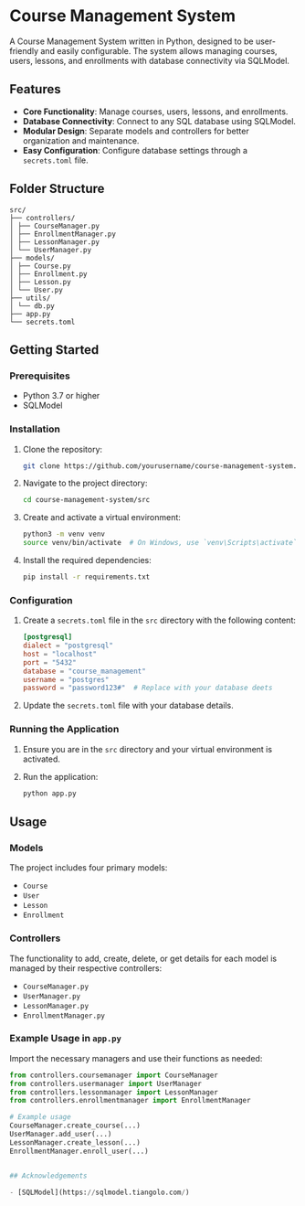 # Course Management System

A Course Management System written in Python, designed to be user-friendly and easily configurable. The system allows managing courses, users, lessons, and enrollments with database connectivity via SQLModel.

## Features

- **Core Functionality**: Manage courses, users, lessons, and enrollments.
- **Database Connectivity**: Connect to any SQL database using SQLModel.
- **Modular Design**: Separate models and controllers for better organization and maintenance.
- **Easy Configuration**: Configure database settings through a `secrets.toml` file.

## Folder Structure
```
src/
├── controllers/
│ ├── CourseManager.py
│ ├── EnrollmentManager.py
│ ├── LessonManager.py
│ └── UserManager.py
├── models/
│ ├── Course.py
│ ├── Enrollment.py
│ ├── Lesson.py
│ └── User.py
├── utils/
│ └── db.py
├── app.py
└── secrets.toml
```

## Getting Started

### Prerequisites

- Python 3.7 or higher
- SQLModel

### Installation

1. Clone the repository:
    ```sh
    git clone https://github.com/yourusername/course-management-system.git
    ```

2. Navigate to the project directory:
    ```sh
    cd course-management-system/src
    ```

3. Create and activate a virtual environment:
    ```sh
    python3 -m venv venv
    source venv/bin/activate  # On Windows, use `venv\Scripts\activate`
    ```

4. Install the required dependencies:
    ```sh
    pip install -r requirements.txt
    ```

### Configuration

1. Create a `secrets.toml` file in the `src` directory with the following content:
    ```toml
    [postgresql]
    dialect = "postgresql"
    host = "localhost"
    port = "5432"
    database = "course_management"
    username = "postgres"
    password = "password123#"  # Replace with your database deets
    ```

2. Update the `secrets.toml` file with your database details.

### Running the Application

1. Ensure you are in the `src` directory and your virtual environment is activated.

2. Run the application:
    ```sh
    python app.py
    ```

## Usage

### Models

The project includes four primary models:
- `Course`
- `User`
- `Lesson`
- `Enrollment`

### Controllers

The functionality to add, create, delete, or get details for each model is managed by their respective controllers:
- `CourseManager.py`
- `UserManager.py`
- `LessonManager.py`
- `EnrollmentManager.py`

### Example Usage in `app.py`

Import the necessary managers and use their functions as needed:
```python
from controllers.coursemanager import CourseManager
from controllers.usermanager import UserManager
from controllers.lessonmanager import LessonManager
from controllers.enrollmentmanager import EnrollmentManager

# Example usage
CourseManager.create_course(...)
UserManager.add_user(...)
LessonManager.create_lesson(...)
EnrollmentManager.enroll_user(...)


## Acknowledgements

- [SQLModel](https://sqlmodel.tiangolo.com/)

